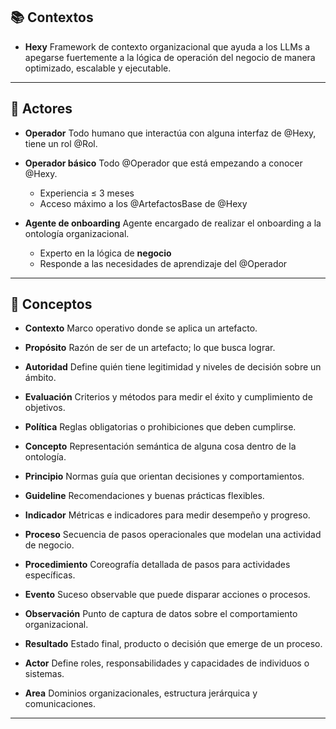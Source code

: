 ## 📚 Contextos

* **Hexy**
  Framework de contexto organizacional que ayuda a los LLMs a apegarse fuertemente a la lógica de operación del negocio de manera optimizado, escalable y ejecutable.

---

## 👥 Actores

* **Operador**
  Todo humano que interactúa con alguna interfaz de @Hexy, tiene un rol @Rol.

* **Operador básico**
  Todo @Operador que está empezando a conocer @Hexy.

  * Experiencia ≤ 3 meses
  * Acceso máximo a los @ArtefactosBase de @Hexy

* **Agente de onboarding**
  Agente encargado de realizar el onboarding a la ontología organizacional.

  * Experto en la lógica de **negocio**
  * Responde a las necesidades de aprendizaje del @Operador

---

## 🔖 Conceptos

* **Contexto**
  Marco operativo donde se aplica un artefacto.

* **Propósito**
  Razón de ser de un artefacto; lo que busca lograr.

* **Autoridad**
  Define quién tiene legitimidad y niveles de decisión sobre un ámbito.

* **Evaluación**
  Criterios y métodos para medir el éxito y cumplimiento de objetivos.

- **Política**
  Reglas obligatorias o prohibiciones que deben cumplirse.

- **Concepto**
  Representación semántica de alguna cosa dentro de la ontología.

- **Principio**
  Normas guía que orientan decisiones y comportamientos.

- **Guideline**
  Recomendaciones y buenas prácticas flexibles.

- **Indicador**
  Métricas e indicadores para medir desempeño y progreso.

* **Proceso**
  Secuencia de pasos operacionales que modelan una actividad de negocio.

* **Procedimiento**
  Coreografía detallada de pasos para actividades específicas.

* **Evento**
  Suceso observable que puede disparar acciones o procesos.

* **Observación**
  Punto de captura de datos sobre el comportamiento organizacional.

* **Resultado**
  Estado final, producto o decisión que emerge de un proceso.

- **Actor**
  Define roles, responsabilidades y capacidades de individuos o sistemas.

- **Area**
  Dominios organizacionales, estructura jerárquica y comunicaciones.

---
